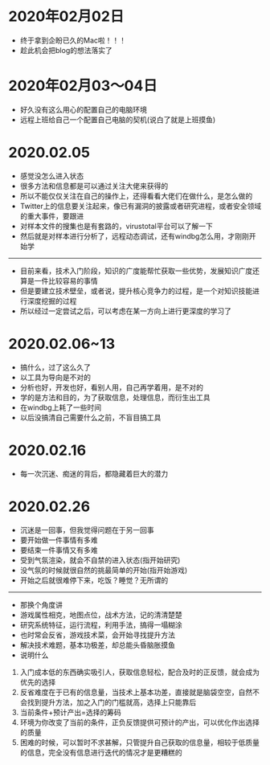 # 2020年02月02日
- 终于拿到企盼已久的Mac啦！！！
- 趁此机会把blog的想法落实了
# 2020年02月03～04日
- 好久没有这么用心的配置自己的电脑环境
- 远程上班给自己一个配置自己电脑的契机(说白了就是上班摸鱼)
# 2020.02.05
- 感觉没怎么进入状态
- 很多方法和信息都是可以通过关注大佬来获得的
- 所以不能仅仅关注在自己的操作上，还得看看大佬们在做什么，是怎么做的
- Twitter上的信息要关注起来，像已有漏洞的披露或者研究进程，或者安全领域的重大事件，要跟进
- 对样本文件的搜集也是有套路的，virustotal平台可以了解一下
- 然后就是对样本进行分析了，远程动态调试，还有windbg怎么用，才刚刚开始学
-----------------
- 目前来看，技术入门阶段，知识的广度能帮忙获取一些优势，发展知识广度还算是一件比较容易的事情
- 但是要建立技术壁垒，或者说，提升核心竞争力的过程，是一个对知识技能进行深度挖掘的过程
- 所以经过一定尝试之后，可以考虑在某一方向上进行更深度的学习了
# 2020.02.06~13
- 搞什么，过了这么久了
- 以工具为导向是不对的
- 分析也好，开发也好，看别人用，自己再学着用，是不对的
- 学的是方法和目的，为了获取信息，处理信息，而衍生出工具
- 在windbg上耗了一些时间
- 以后没搞清自己需要什么之前，不盲目搞工具
# 2020.02.16
- 每一次沉迷、痴迷的背后，都隐藏着巨大的潜力
# 2020.02.26
- 沉迷是一回事，但我觉得问题在于另一回事
- 要开始做一件事情有多难
- 要结束一件事情又有多难
- 受到气氛渲染，就会不自禁的进入状态(指开始研究)
- 没气氛的时候就很自然的挑最简单的开始(指开始游戏)
- 开始之后就很难停下来，吃饭？睡觉？无所谓的
-------------
- 那换个角度讲
- 游戏属性相克，地图点位，战术方法，记的清清楚楚
- 研究系统特征，运行流程，利用手法，搞得一塌糊涂
- 也时常会反省，游戏技术菜，会开始寻找提升方法
- 解决技术难题，基本功极差，却总能头昏脑胀摸鱼
- 说明什么
1. 入门成本低的东西确实吸引人，获取信息轻松，配合及时的正反馈，就会成为优先的选择
2. 反省难度在于已有的信息量，当技术上基本功差，直接就是脑袋空空，自然不会找到提升方法，加之入门的门槛就高，选择上只能靠后
3. 当前条件+预计产出=选择的筹码
4. 环境为你改变了当前的条件，正负反馈提供可预计的产出，可以优化作出选择的质量
5. 困难的时候，可以暂时不求甚解，只管提升自己获取的信息量，相较于低质量的信息，完全没有信息进行迭代的情况才是更糟糕的

